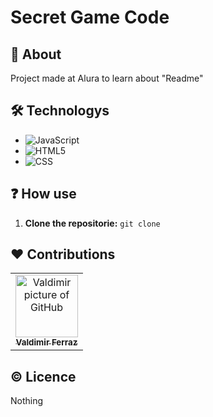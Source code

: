 # Secret Game Code
## :rocket: About

Project made at Alura to learn about "Readme"

## :hammer_and_wrench: Technologys

* ![JavaScript](https://img.shields.io/badge/-JavaScript-333333?style=flat&logo=javascript)
* ![HTML5](https://img.shields.io/badge/-HTML5-333333?style=flat&logo=HTML5)
* ![CSS](https://img.shields.io/badge/-CSS-333333?style=flat&logo=CSS3&logoColor=1572B6)

## :question: How use

1. **Clone the repositorie:** `git clone`

## :heart: Contributions

<table>
  <tr>
    <td align="center">
      <a href="#" title="Profile">
        <img src="https://avatars.githubusercontent.com/u/32532445?v=4" width="100px;" alt="Valdimir picture of GitHub"/><br>
        <sub>
          <b>Valdimir Ferraz</b>
        </sub>
      </a>
    </td>
  </tr>
</table>

## :copyright: Licence

Nothing
